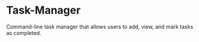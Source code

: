 # Task-Manager

Command-line task manager that allows users to add, view, and mark tasks as completed.
